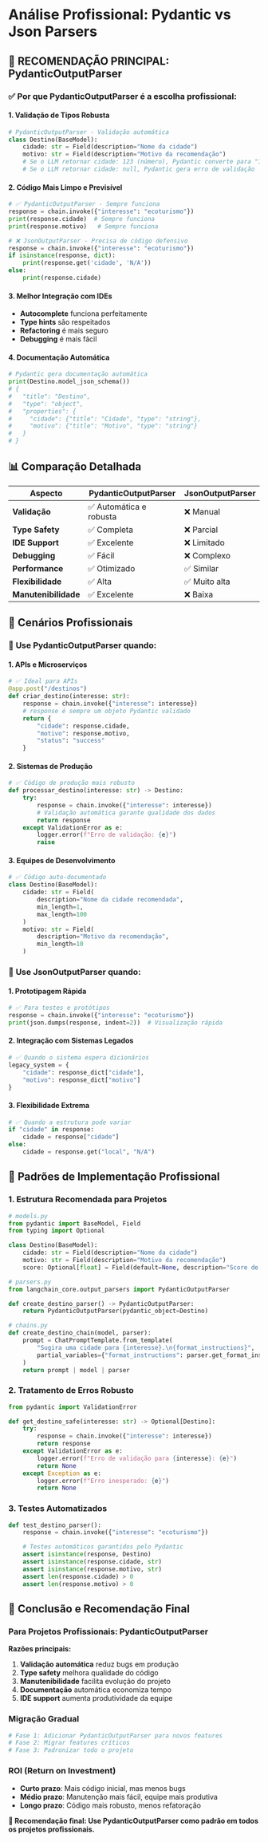 # Análise Profissional: Pydantic vs Json Parsers

## 🎯 **RECOMENDAÇÃO PRINCIPAL: PydanticOutputParser**

### ✅ **Por que PydanticOutputParser é a escolha profissional:**

#### 1. **Validação de Tipos Robusta**
```python
# PydanticOutputParser - Validação automática
class Destino(BaseModel):
    cidade: str = Field(description="Nome da cidade")
    motivo: str = Field(description="Motivo da recomendação")
    # Se o LLM retornar cidade: 123 (número), Pydantic converte para "123"
    # Se o LLM retornar cidade: null, Pydantic gera erro de validação
```

#### 2. **Código Mais Limpo e Previsível**
```python
# ✅ PydanticOutputParser - Sempre funciona
response = chain.invoke({"interesse": "ecoturismo"})
print(response.cidade)  # Sempre funciona
print(response.motivo)   # Sempre funciona

# ❌ JsonOutputParser - Precisa de código defensivo
response = chain.invoke({"interesse": "ecoturismo"})
if isinstance(response, dict):
    print(response.get('cidade', 'N/A'))
else:
    print(response.cidade)
```

#### 3. **Melhor Integração com IDEs**
- **Autocomplete** funciona perfeitamente
- **Type hints** são respeitados
- **Refactoring** é mais seguro
- **Debugging** é mais fácil

#### 4. **Documentação Automática**
```python
# Pydantic gera documentação automática
print(Destino.model_json_schema())
# {
#   "title": "Destino",
#   "type": "object",
#   "properties": {
#     "cidade": {"title": "Cidade", "type": "string"},
#     "motivo": {"title": "Motivo", "type": "string"}
#   }
# }
```

## 📊 **Comparação Detalhada**

| Aspecto | PydanticOutputParser | JsonOutputParser |
|---------|---------------------|------------------|
| **Validação** | ✅ Automática e robusta | ❌ Manual |
| **Type Safety** | ✅ Completa | ❌ Parcial |
| **IDE Support** | ✅ Excelente | ❌ Limitado |
| **Debugging** | ✅ Fácil | ❌ Complexo |
| **Performance** | ✅ Otimizado | ✅ Similar |
| **Flexibilidade** | ✅ Alta | ✅ Muito alta |
| **Manutenibilidade** | ✅ Excelente | ❌ Baixa |

## 🏢 **Cenários Profissionais**

### 🎯 **Use PydanticOutputParser quando:**

#### 1. **APIs e Microserviços**
```python
# ✅ Ideal para APIs
@app.post("/destinos")
def criar_destino(interesse: str):
    response = chain.invoke({"interesse": interesse})
    # response é sempre um objeto Pydantic validado
    return {
        "cidade": response.cidade,
        "motivo": response.motivo,
        "status": "success"
    }
```

#### 2. **Sistemas de Produção**
```python
# ✅ Código de produção mais robusto
def processar_destino(interesse: str) -> Destino:
    try:
        response = chain.invoke({"interesse": interesse})
        # Validação automática garante qualidade dos dados
        return response
    except ValidationError as e:
        logger.error(f"Erro de validação: {e}")
        raise
```

#### 3. **Equipes de Desenvolvimento**
```python
# ✅ Código auto-documentado
class Destino(BaseModel):
    cidade: str = Field(
        description="Nome da cidade recomendada",
        min_length=1,
        max_length=100
    )
    motivo: str = Field(
        description="Motivo da recomendação",
        min_length=10
    )
```

### 🔧 **Use JsonOutputParser quando:**

#### 1. **Prototipagem Rápida**
```python
# ✅ Para testes e protótipos
response = chain.invoke({"interesse": "ecoturismo"})
print(json.dumps(response, indent=2))  # Visualização rápida
```

#### 2. **Integração com Sistemas Legados**
```python
# ✅ Quando o sistema espera dicionários
legacy_system = {
    "cidade": response_dict["cidade"],
    "motivo": response_dict["motivo"]
}
```

#### 3. **Flexibilidade Extrema**
```python
# ✅ Quando a estrutura pode variar
if "cidade" in response:
    cidade = response["cidade"]
else:
    cidade = response.get("local", "N/A")
```

## 🚀 **Padrões de Implementação Profissional**

### 1. **Estrutura Recomendada para Projetos**
```python
# models.py
from pydantic import BaseModel, Field
from typing import Optional

class Destino(BaseModel):
    cidade: str = Field(description="Nome da cidade")
    motivo: str = Field(description="Motivo da recomendação")
    score: Optional[float] = Field(default=None, description="Score de relevância")

# parsers.py
from langchain_core.output_parsers import PydanticOutputParser

def create_destino_parser() -> PydanticOutputParser:
    return PydanticOutputParser(pydantic_object=Destino)

# chains.py
def create_destino_chain(model, parser):
    prompt = ChatPromptTemplate.from_template(
        "Sugira uma cidade para {interesse}.\n{format_instructions}",
        partial_variables={"format_instructions": parser.get_format_instructions()}
    )
    return prompt | model | parser
```

### 2. **Tratamento de Erros Robusto**
```python
from pydantic import ValidationError

def get_destino_safe(interesse: str) -> Optional[Destino]:
    try:
        response = chain.invoke({"interesse": interesse})
        return response
    except ValidationError as e:
        logger.error(f"Erro de validação para {interesse}: {e}")
        return None
    except Exception as e:
        logger.error(f"Erro inesperado: {e}")
        return None
```

### 3. **Testes Automatizados**
```python
def test_destino_parser():
    response = chain.invoke({"interesse": "ecoturismo"})

    # Testes automáticos garantidos pelo Pydantic
    assert isinstance(response, Destino)
    assert isinstance(response.cidade, str)
    assert isinstance(response.motivo, str)
    assert len(response.cidade) > 0
    assert len(response.motivo) > 0
```

## 🎯 **Conclusão e Recomendação Final**

### **Para Projetos Profissionais: PydanticOutputParser**

**Razões principais:**
1. **Validação automática** reduz bugs em produção
2. **Type safety** melhora qualidade do código
3. **Manutenibilidade** facilita evolução do projeto
4. **Documentação** automática economiza tempo
5. **IDE support** aumenta produtividade da equipe

### **Migração Gradual**
```python
# Fase 1: Adicionar PydanticOutputParser para novos features
# Fase 2: Migrar features críticos
# Fase 3: Padronizar todo o projeto
```

### **ROI (Return on Investment)**
- **Curto prazo**: Mais código inicial, mas menos bugs
- **Médio prazo**: Manutenção mais fácil, equipe mais produtiva
- **Longo prazo**: Código mais robusto, menos refatoração

**🎯 Recomendação final: Use PydanticOutputParser como padrão em todos os projetos profissionais.**
